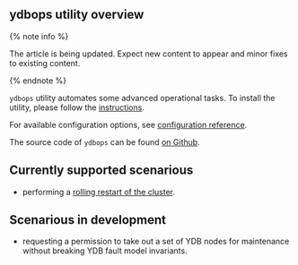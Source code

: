 ## ydbops utility overview

{% note info %}

The article is being updated. Expect new content to appear and minor fixes to existing content.

{% endnote %}

`ydbops` utility automates some advanced operational tasks. To install the utility, please follow the [instructions](install.md).

For available configuration options, see [configuration reference](configuration.md).

The source code of `ydbops` can be found [on Github](https://github.com/ydb-platform/ydbops).

## Currently supported scenarious
- performing a [rolling restart of the cluster](rolling-restart-scenario.md).

## Scenarious in development
- requesting a permission to take out a set of YDB nodes for maintenance without breaking YDB fault model invariants.
